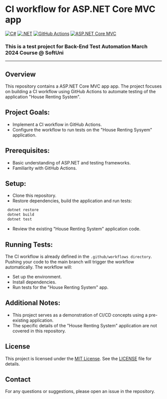 # CI workflow for ASP.NET Core MVC app
[![C#](https://img.shields.io/badge/Made%20with-C%23-239120.svg)](https://learn.microsoft.com/en-us/dotnet/csharp/)
[![.NET](https://img.shields.io/badge/.NET-5C2D91.svg)](https://dotnet.microsoft.com/)
[![GitHub Actions](https://img.shields.io/badge/CI-GitHub%20Actions-2088FF.svg)](https://github.com/features/actions)
[![ASP.NET Core MVC](https://img.shields.io/badge/ASP.NET%20Core-MVC-512BD4.svg)](https://github.com/dotnet/aspnetcore)

### This is a test project for **Back-End Test Automation** March 2024 Course @ SoftUni
---
## Overview
This repository contains a ASP.NET Core MVC app app. The project focuses on building a CI workflow using GitHub Actions to automate testing of the application "House Renting System".

## Project Goals:

- Implement a CI workflow in GitHub Actions.
- Configure the workflow to run tests on the "House Renting Sysyem" application.

## Prerequisites:

- Basic understanding of ASP.NET and testing frameworks.
- Familiarity with GitHub Actions.
  
## Setup:
- Clone this repository.
- Restore dependencies, build the application and run tests:

```sh
 dotnet restore
 dotnet build
 dotnet test
```

- Review the existing "House Renting System" application code.

## Running Tests:

The CI workflow is already defined in the `.github/workflows directory`. Pushing your code to the main branch will trigger the workflow automatically. The workflow will:

- Set up the environment.
- Install dependencies.
- Run tests for the "House Renting System" app.
## Additional Notes:

- This project serves as a demonstration of CI/CD concepts using a pre-existing application.
- The specific details of the "House Renting System" application are not covered in this repository.

## License
This project is licensed under the [MIT License](LICENSE). See the [LICENSE](LICENSE) file for details.

## Contact
For any questions or suggestions, please open an issue in the repository.

